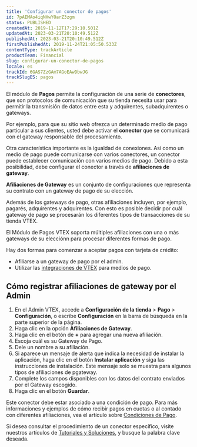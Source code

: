 ```yaml
---
title: 'Configurar un conector de pagos'
id: 7pAEMAo4iqNHwYOarZ3zgm
status: PUBLISHED
createdAt: 2019-11-12T17:29:10.501Z
updatedAt: 2023-03-21T20:10:49.512Z
publishedAt: 2023-03-21T20:10:49.512Z
firstPublishedAt: 2019-11-24T21:05:50.533Z
contentType: trackArticle
productTeam: Financial
slug: configurar-un-conector-de-pagos
locale: es
trackId: 6GAS7ZzGAm7AGoEAwDbwJG
trackSlugES: pagos
---
```


El módulo de **Pagos** permite la configuración de una serie de **conectores**, que son protocolos de comunicación que su tienda necesita usar para permitir la transmisión de datos entre esta y adquirentes, subadquirentes o gateways. 

Por ejemplo, para que su sitio web ofrezca un determinado medio de pago particular a sus clientes, usted debe activar el **conector** que se comunicará con el gateway responsable del procesamiento.

Otra característica importante es la igualdad de conexiones. Así como un medio de pago puede comunicarse con varios  conectores, un conector puede establecer comunicación con varios medios de pago. Debido a esta posibilidad, debe configurar el conector a través de **afiliaciones de gateway**.

**Afiliaciones de Gateway** es un conjunto de configuraciones que representa su contrato con un gateway de pago de su elección. 

Además de los gateways de pago, otras afiliaciones incluyen, por ejemplo, pagarés, adquirentes y adquirentes. Con esto es posible decidir por cuál gateway de pago se procesarán  los diferentes tipos de transacciones de su tienda VTEX.

El Módulo de Pagos VTEX soporta múltiples afiliaciones con una o más gateways de su elecciónn para procesar diferentes formas de pago.

Hay dos formas para comenzar a aceptar pagos con tarjeta de crédito:
- Afiliarse a un gateway de pago por el admin.
- Utilizar las [integraciones de VTEX](https://developers.vtex.com/vtex-rest-api/docs/payments-integration-guide) para medios de pago.

## Cómo registrar afiliaciones de gateway por el Admin
1.  En el Admin VTEX, accede a **Configuración de la tienda** > **Pago** > **Configuración**, o escribe **Configuración** en la barra de búsqueda en la parte superior de la página.   
2.  Haga clic en la opción **Afiliaciones de Gateway**.   
3.  Haga clic en el botón de **+**  para agregar una nueva afiliación.   
4.  Escoja cuál es su Gateway de Pago.   
5.  Dele un nombre a su afiliación.
6.  Si aparece un mensaje de alerta que indica la necesidad de instalar la aplicación, haga clic en el botón **Instalar aplicación** y siga las instrucciones de instalación. Este mensaje solo se muestra para algunos tipos de afiliaciones de pgateway.   
7.  Complete los campos disponibles con los datos del contrato enviados por el Gateway escogido.   
8.  Haga clic en el botón **Guardar**.

Este conector debe estar asociado a una condición de pago. Para más informaciones y ejemplos de cómo recibir pagos en cuotas o al contado con diferentes afiliaciones, vea el artículo sobre  [Condiciones de Pago](https://help.vtex.com/pt/tutorial/condicoes-de-pagamento).

Si desea consultar el procedimiento de un conector específico, visite nuestros artículos de [Tutoriales y Soluciones](https://help.vtex.com/es/tutorial/--531cHtUCUi3puRXNDmKziw "Tutoriales y Soluciones"), y busque la palabra clave deseada. 
